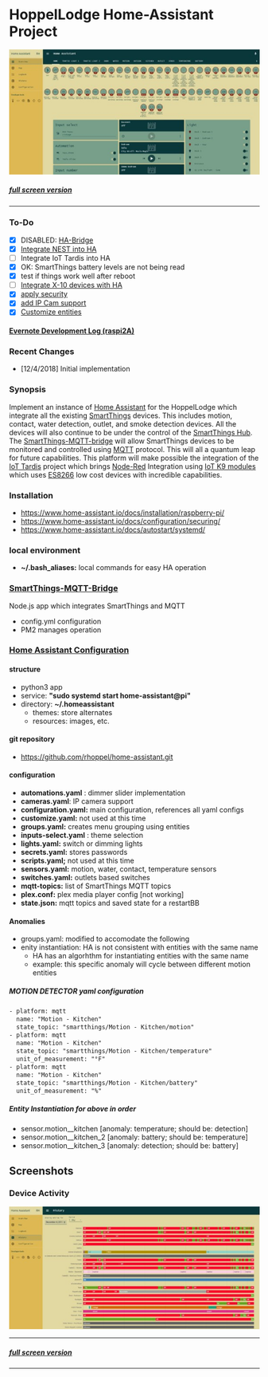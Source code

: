# HoppelLodge Home-Assistant Project

![HA Main](./resources/ha_main.jpg)

##### [full screen version](https://files.hoppel.us/home-assistant/ha_main_large.jpg)

---

### To-Do

- [X] DISABLED: [HA-Bridge](https://github.com/bwssytems/ha-bridge)
- [X] [Integrate NEST into HA](https://www.home-assistant.io/components/nest)
- [ ] Integrate IoT Tardis into HA
- [X] OK: SmartThings battery levels are not being read
- [X] test if things work well after reboot
- [ ] [Integrate X-10 devices with HA](https://www.home-assistant.io/components/light.x10/)
- [X] [apply security](https://www.home-assistant.io/docs/configuration/securing/)
- [X] [add IP Cam support](https://www.home-assistant.io/components/camera.generic/)
- [X] [Customize entities](https://www.home-assistant.io/docs/configuration/customizing-devices/)

#### [Evernote Development Log (raspi2A)](https://www.evernote.com/l/AAP1ClDH_KNDMITT7rDInX9GBZm8hRmLzk8/)

### Recent Changes

- [12/4/2018] Initial implementation

### Synopsis

Implement an instance of [Home Assistant](https://www.home-assistant.io/) for the HoppelLodge which integrate all the existing [SmartThings](https://www.smartthings.com) devices.   This includes motion, contact, water detection, outlet, and smoke detection devices.  All the devices will also continue to be under the control of the [SmartThings Hub](https://www.smartthings.com/products/smartthings-hub).   The [SmartThings-MQTT-bridge](https://github.com/stjohnjohnson/smartthings-mqtt-bridge) will allow SmartThings devices to be monitored and controlled using [MQTT](https://en.wikipedia.org/wiki/MQTT) protocol.  This will all a quantum leap for future capabilities.  This platform will make possible the integration of the [IoT Tardis](http://demo.techdogs.us/) project which brings [Node-Red](https://nodered.org/) Integration using [IoT K9 modules](http://demo.techdogs.us/resources/png/IoT_TARDIS_Demo_bb.png) which uses [ES8266](https://en.wikipedia.org/wiki/ESP8266) low cost devices with incredible capabilities.

### Installation

- https://www.home-assistant.io/docs/installation/raspberry-pi/
- https://www.home-assistant.io/docs/configuration/securing/
- https://www.home-assistant.io/docs/autostart/systemd/


### local environment

- __~/.bash_aliases:__ local commands for easy HA operation

### [SmartThings-MQTT-Bridge](https://github.com/stjohnjohnson/smartthings-mqtt-bridge)

Node.js app which integrates SmartThings and MQTT

- config.yml configuration 
- PM2 manages operation

### [Home Assistant Configuration](https://github.com/home-assistant/home-assistant)

#### structure

- python3 app
- service: __"sudo systemd start home-assistant@pi"__
- directory: __~/.homeassistant__
  - themes: store alternates
  - resources: images, etc.

#### git repository

- https://github.com/rhoppel/home-assistant.git

#### configuration

- __automations.yaml__ : dimmer slider implementation
- __cameras.yaml__:  IP camera support
- __configuration.yaml:__ main configuration, references all yaml configs
- __customize.yaml:__ not used at this time 
- __groups.yaml:__ creates menu grouping using entities
- __inputs-select.yaml__ : theme selection 
- __lights.yaml:__ switch or dimming lights
- __secrets.yaml:__ stores passwords
- __scripts.yaml;__ not used at this time
- __sensors.yaml:__ motion, water, contact, temperature sensors
- __switches.yaml:__ outlets based switches
- __mqtt-topics:__ list of SmartThings MQTT topics
- __plex.conf:__ plex media player config [not working]
- __state.json:__ mqtt topics and saved state for a restartBB 

#### Anomalies

- groups.yaml: modified to accomodate the following
- enity instantiation: HA is not consistent with entities with the same name
  - HA has an algorhthm for instantiating entities with the same name
  - example:  this specific anomaly will cycle between different motion entities

##### MOTION DETECTOR  yaml configuration

    - platform: mqtt
      name: "Motion - Kitchen"
      state_topic: "smartthings/Motion - Kitchen/motion"
    - platform: mqtt
      name: "Motion - Kitchen"
      state_topic: "smartthings/Motion - Kitchen/temperature"
      unit_of_measurement: "°F"
    - platform: mqtt
      name: "Motion - Kitchen"
      state_topic: "smartthings/Motion - Kitchen/battery"
      unit_of_measurement: "%"

##### Entity Instantiation for above in order

- sensor.motion__kitchen [anomaly: temperature; should be: detection]
- sensor.motion__kitchen_2 [anomaly: battery; should be: temperature]
- sensor.motion__kitchen_3 [anomaly: detection; should be: battery]

## Screenshots

### Device Activity

![HA Main](./resources/ha_activity.jpg)

---

##### [full screen version](https://files.hoppel.us/home-assistant/ha_activity_large.jpg)

---
